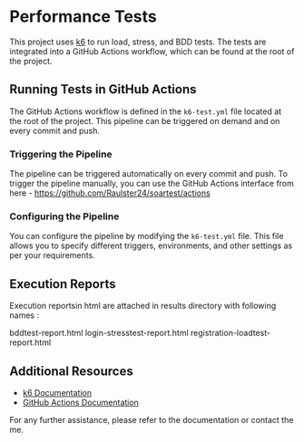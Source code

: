 # Performance Tests

This project uses [k6](https://k6.io/) to run load, stress, and BDD tests. The tests are integrated into a GitHub Actions workflow, which can be found at the root of the project.


## Running Tests in GitHub Actions

The GitHub Actions workflow is defined in the `k6-test.yml` file located at the root of the project. This pipeline can be triggered on demand and on every commit and push.

### Triggering the Pipeline

The pipeline can be triggered automatically on every commit and push. To trigger the pipeline manually, you can use the GitHub Actions interface from here - https://github.com/Raulster24/soartest/actions

### Configuring the Pipeline

You can configure the pipeline by modifying the `k6-test.yml` file. This file allows you to specify different triggers, environments, and other settings as per your requirements.

## Execution Reports

Execution reportsin html are attached in results directory with following names :

bddtest-report.html
login-stresstest-report.html
registration-loadtest-report.html


## Additional Resources

- [k6 Documentation](https://k6.io/docs/)
- [GitHub Actions Documentation](https://docs.github.com/en/actions)

For any further assistance, please refer to the documentation or contact the me.
